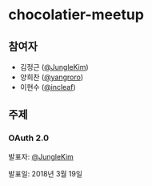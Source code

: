 # chocolatier-meetup

## 참여자

- 김정근 ([@JungleKim](https://github.com/JungleKim))
- 양희찬 ([@yangroro](https://github.com/yangroro))
- 이현수 ([@incleaf](https://github.com/incleaf))

## 주제

### OAuth 2.0

발표자: [@JungleKim](https://github.com/JungleKim)

발표일: 2018년 3월 19일
